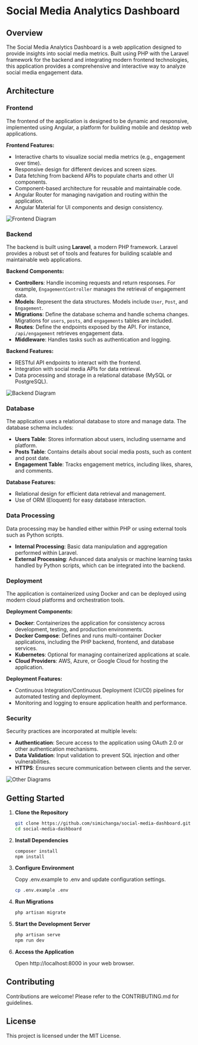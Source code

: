 # Social Media Analytics Dashboard

## Overview

The Social Media Analytics Dashboard is a web application designed to provide insights into social media metrics. Built using PHP with the Laravel framework for the backend and integrating modern frontend technologies, this application provides a comprehensive and interactive way to analyze social media engagement data.

## Architecture

### Frontend

The frontend of the application is designed to be dynamic and responsive, implemented using Angular, a platform for building mobile and desktop web applications.

**Frontend Features:**

- Interactive charts to visualize social media metrics (e.g., engagement over time).
- Responsive design for different devices and screen sizes.
- Data fetching from backend APIs to populate charts and other UI components.
- Component-based architecture for reusable and maintainable code.
- Angular Router for managing navigation and routing within the application.
- Angular Material for UI components and design consistency.

![Frontend Diagram](diagrams/frontend.svg)

### Backend

The backend is built using **Laravel**, a modern PHP framework. Laravel provides a robust set of tools and features for building scalable and maintainable web applications.

**Backend Components:**

- **Controllers**: Handle incoming requests and return responses. For example, `EngagementController` manages the retrieval of engagement data.
- **Models**: Represent the data structures. Models include `User`, `Post`, and `Engagement`.
- **Migrations**: Define the database schema and handle schema changes. Migrations for `users`, `posts`, and `engagements` tables are included.
- **Routes**: Define the endpoints exposed by the API. For instance, `/api/engagement` retrieves engagement data.
- **Middleware**: Handles tasks such as authentication and logging.

**Backend Features:**

- RESTful API endpoints to interact with the frontend.
- Integration with social media APIs for data retrieval.
- Data processing and storage in a relational database (MySQL or PostgreSQL).

![Backend Diagram](diagrams/backend.svg)

### Database

The application uses a relational database to store and manage data. The database schema includes:

- **Users Table**: Stores information about users, including username and platform.
- **Posts Table**: Contains details about social media posts, such as content and post date.
- **Engagement Table**: Tracks engagement metrics, including likes, shares, and comments.

**Database Features:**

- Relational design for efficient data retrieval and management.
- Use of ORM (Eloquent) for easy database interaction.

### Data Processing

Data processing may be handled either within PHP or using external tools such as Python scripts.

- **Internal Processing**: Basic data manipulation and aggregation performed within Laravel.
- **External Processing**: Advanced data analysis or machine learning tasks handled by Python scripts, which can be integrated into the backend.

### Deployment

The application is containerized using Docker and can be deployed using modern cloud platforms and orchestration tools.

**Deployment Components:**

- **Docker**: Containerizes the application for consistency across development, testing, and production environments.
- **Docker Compose**: Defines and runs multi-container Docker applications, including the PHP backend, frontend, and database services.
- **Kubernetes**: Optional for managing containerized applications at scale.
- **Cloud Providers**: AWS, Azure, or Google Cloud for hosting the application.

**Deployment Features:**

- Continuous Integration/Continuous Deployment (CI/CD) pipelines for automated testing and deployment.
- Monitoring and logging to ensure application health and performance.

### Security

Security practices are incorporated at multiple levels:

- **Authentication**: Secure access to the application using OAuth 2.0 or other authentication mechanisms.
- **Data Validation**: Input validation to prevent SQL injection and other vulnerabilities.
- **HTTPS**: Ensures secure communication between clients and the server.

![Other Diagrams](diagrams/others.svg)

## Getting Started

1. **Clone the Repository**

    ```bash
    git clone https://github.com/simichanga/social-media-dashboard.git
    cd social-media-dashboard
    ```

2. **Install Dependencies**

    ```bash
    composer install
    npm install
    ```

3. **Configure Environment**

    Copy .env.example to .env and update configuration settings.

    ```bash
    cp .env.example .env
    ```

4. **Run Migrations**

    ```bash
    php artisan migrate
    ```

5. **Start the Development Server**

    ```bash
    php artisan serve
    npm run dev
    ```

6. **Access the Application**

    Open http://localhost:8000 in your web browser.

## Contributing

Contributions are welcome! Please refer to the CONTRIBUTING.md for guidelines.

## License

This project is licensed under the MIT License.